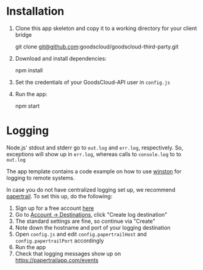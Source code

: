 Installation
======

1. Clone this app skeleton and copy it to a working directory for your client bridge

    git clone git@github.com:goodscloud/goodscloud-third-party.git

2. Download and install dependencies:

    npm install

3. Set the credentials of your GoodsCloud-API user in ``config.js``

4. Run the app:

    npm start


Logging
=======

Node.js' stdout and stderr go to `out.log` and `err.log`, respectively. So, exceptions will show up in `err.log`, whereas calls to `console.log` to to `out.log`

The app template contains a code example on how to use [winston](https://github.com/flatiron/winston) for logging to remote systems.

In case you do not have centralized logging set up, we recommend [papertrail](https://papertrailapp.com/). To set this up, do the following:

1. Sign up for a free account [here](https://papertrailapp.com/)
2. Go to [Account -> Destinations](https://papertrailapp.com/account/destinations), click "Create log destination"
3. The standard settings are fine, so continue via "Create"
4. Note down the hostname and port of your logging destination
5. Open `config.js` and edit `config.papertrailHost` and `config.papertrailPort` accordingly
6. Run the app
7. Check that logging messages show up on https://papertrailapp.com/events
